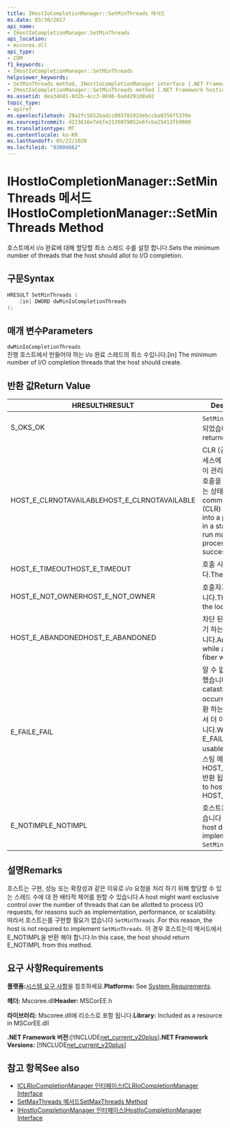 ```yaml
---
title: IHostIoCompletionManager::SetMinThreads 메서드
ms.date: 03/30/2017
api_name:
- IHostIoCompletionManager.SetMinThreads
api_location:
- mscoree.dll
api_type:
- COM
f1_keywords:
- IHostIoCompletionManager::SetMinThreads
helpviewer_keywords:
- SetMinThreads method, IHostIoCompletionManager interface [.NET Framework hosting]
- IHostIoCompletionManager::SetMinThreads method [.NET Framework hosting]
ms.assetid: dea34b81-8d2b-4cc3-8696-0ad4291d8a92
topic_type:
- apiref
ms.openlocfilehash: 29a2fc5652badcc00378192debccba0356f5339e
ms.sourcegitcommit: d223616e7e6fe2139079052e6fcbe25413fb9900
ms.translationtype: MT
ms.contentlocale: ko-KR
ms.lasthandoff: 05/22/2020
ms.locfileid: "83804662"
---
```

# <a name="ihostiocompletionmanagersetminthreads-method"></a><span data-ttu-id="75268-102">IHostIoCompletionManager::SetMinThreads 메서드</span><span class="sxs-lookup"><span data-stu-id="75268-102">IHostIoCompletionManager::SetMinThreads Method</span></span>
<span data-ttu-id="75268-103">호스트에서 i/o 완료에 대해 할당할 최소 스레드 수를 설정 합니다.</span><span class="sxs-lookup"><span data-stu-id="75268-103">Sets the minimum number of threads that the host should allot to I/O completion.</span></span>  
  
## <a name="syntax"></a><span data-ttu-id="75268-104">구문</span><span class="sxs-lookup"><span data-stu-id="75268-104">Syntax</span></span>  
  
```cpp  
HRESULT SetMinThreads (  
    [in] DWORD dwMinIoCompletionThreads  
);  
```  
  
## <a name="parameters"></a><span data-ttu-id="75268-105">매개 변수</span><span class="sxs-lookup"><span data-stu-id="75268-105">Parameters</span></span>  
 `dwMinIoCompletionThreads`  
 <span data-ttu-id="75268-106">진행 호스트에서 만들어야 하는 i/o 완료 스레드의 최소 수입니다.</span><span class="sxs-lookup"><span data-stu-id="75268-106">[in] The minimum number of I/O completion threads that the host should create.</span></span>  
  
## <a name="return-value"></a><span data-ttu-id="75268-107">반환 값</span><span class="sxs-lookup"><span data-stu-id="75268-107">Return Value</span></span>  
  
|<span data-ttu-id="75268-108">HRESULT</span><span class="sxs-lookup"><span data-stu-id="75268-108">HRESULT</span></span>|<span data-ttu-id="75268-109">Description</span><span class="sxs-lookup"><span data-stu-id="75268-109">Description</span></span>|  
|-------------|-----------------|  
|<span data-ttu-id="75268-110">S_OK</span><span class="sxs-lookup"><span data-stu-id="75268-110">S_OK</span></span>|<span data-ttu-id="75268-111">`SetMinThreads`성공적으로 반환 되었습니다.</span><span class="sxs-lookup"><span data-stu-id="75268-111">`SetMinThreads` returned successfully.</span></span>|  
|<span data-ttu-id="75268-112">HOST_E_CLRNOTAVAILABLE</span><span class="sxs-lookup"><span data-stu-id="75268-112">HOST_E_CLRNOTAVAILABLE</span></span>|<span data-ttu-id="75268-113">CLR (공용 언어 런타임)이 프로세스에 로드 되지 않았거나 CLR이 관리 코드를 실행할 수 없거나 호출을 성공적으로 처리할 수 없는 상태에 있습니다.</span><span class="sxs-lookup"><span data-stu-id="75268-113">The common language runtime (CLR) has not been loaded into a process, or the CLR is in a state in which it cannot run managed code or process the call successfully.</span></span>|  
|<span data-ttu-id="75268-114">HOST_E_TIMEOUT</span><span class="sxs-lookup"><span data-stu-id="75268-114">HOST_E_TIMEOUT</span></span>|<span data-ttu-id="75268-115">호출 시간이 초과 되었습니다.</span><span class="sxs-lookup"><span data-stu-id="75268-115">The call timed out.</span></span>|  
|<span data-ttu-id="75268-116">HOST_E_NOT_OWNER</span><span class="sxs-lookup"><span data-stu-id="75268-116">HOST_E_NOT_OWNER</span></span>|<span data-ttu-id="75268-117">호출자가 잠금을 소유 하지 않습니다.</span><span class="sxs-lookup"><span data-stu-id="75268-117">The caller does not own the lock.</span></span>|  
|<span data-ttu-id="75268-118">HOST_E_ABANDONED</span><span class="sxs-lookup"><span data-stu-id="75268-118">HOST_E_ABANDONED</span></span>|<span data-ttu-id="75268-119">차단 된 스레드나 파이버에서 대기 하는 동안 이벤트를 취소 했습니다.</span><span class="sxs-lookup"><span data-stu-id="75268-119">An event was canceled while a blocked thread or fiber was waiting on it.</span></span>|  
|<span data-ttu-id="75268-120">E_FAIL</span><span class="sxs-lookup"><span data-stu-id="75268-120">E_FAIL</span></span>|<span data-ttu-id="75268-121">알 수 없는 치명적인 오류가 발생 했습니다.</span><span class="sxs-lookup"><span data-stu-id="75268-121">An unknown catastrophic failure occurred.</span></span> <span data-ttu-id="75268-122">메서드가 E_FAIL 반환 하는 경우 해당 프로세스 내에서 더 이상 CLR을 사용할 수 없습니다.</span><span class="sxs-lookup"><span data-stu-id="75268-122">When a method returns E_FAIL, the CLR is no longer usable within the process.</span></span> <span data-ttu-id="75268-123">호스팅 메서드를 이후에 호출 하면 HOST_E_CLRNOTAVAILABLE 반환 됩니다.</span><span class="sxs-lookup"><span data-stu-id="75268-123">Subsequent calls to hosting methods return HOST_E_CLRNOTAVAILABLE.</span></span>|  
|<span data-ttu-id="75268-124">E_NOTIMPL</span><span class="sxs-lookup"><span data-stu-id="75268-124">E_NOTIMPL</span></span>|<span data-ttu-id="75268-125">호스트는의 구현을 제공 하지 않습니다 `SetMinThreads` .</span><span class="sxs-lookup"><span data-stu-id="75268-125">The host does not provide an implementation of `SetMinThreads`.</span></span>|  
  
## <a name="remarks"></a><span data-ttu-id="75268-126">설명</span><span class="sxs-lookup"><span data-stu-id="75268-126">Remarks</span></span>  
 <span data-ttu-id="75268-127">호스트는 구현, 성능 또는 확장성과 같은 이유로 i/o 요청을 처리 하기 위해 할당할 수 있는 스레드 수에 대 한 배타적 제어를 원할 수 있습니다.</span><span class="sxs-lookup"><span data-stu-id="75268-127">A host might want exclusive control over the number of threads that can be allotted to process I/O requests, for reasons such as implementation, performance, or scalability.</span></span> <span data-ttu-id="75268-128">따라서 호스트는를 구현할 필요가 없습니다 `SetMinThreads` .</span><span class="sxs-lookup"><span data-stu-id="75268-128">For this reason, the host is not required to implement `SetMinThreads`.</span></span> <span data-ttu-id="75268-129">이 경우 호스트는이 메서드에서 E_NOTIMPL을 반환 해야 합니다.</span><span class="sxs-lookup"><span data-stu-id="75268-129">In this case, the host should return E_NOTIMPL from this method.</span></span>  
  
## <a name="requirements"></a><span data-ttu-id="75268-130">요구 사항</span><span class="sxs-lookup"><span data-stu-id="75268-130">Requirements</span></span>  
 <span data-ttu-id="75268-131">**플랫폼:**[시스템 요구 사항](../../get-started/system-requirements.md)을 참조하세요.</span><span class="sxs-lookup"><span data-stu-id="75268-131">**Platforms:** See [System Requirements](../../get-started/system-requirements.md).</span></span>  
  
 <span data-ttu-id="75268-132">**헤더:** Mscoree.dll</span><span class="sxs-lookup"><span data-stu-id="75268-132">**Header:** MSCorEE.h</span></span>  
  
 <span data-ttu-id="75268-133">**라이브러리:** Mscoree.dll에 리소스로 포함 됩니다.</span><span class="sxs-lookup"><span data-stu-id="75268-133">**Library:** Included as a resource in MSCorEE.dll</span></span>  
  
 <span data-ttu-id="75268-134">**.NET Framework 버전:**[!INCLUDE[net_current_v20plus](../../../../includes/net-current-v20plus-md.md)]</span><span class="sxs-lookup"><span data-stu-id="75268-134">**.NET Framework Versions:** [!INCLUDE[net_current_v20plus](../../../../includes/net-current-v20plus-md.md)]</span></span>  
  
## <a name="see-also"></a><span data-ttu-id="75268-135">참고 항목</span><span class="sxs-lookup"><span data-stu-id="75268-135">See also</span></span>

- [<span data-ttu-id="75268-136">ICLRIoCompletionManager 인터페이스</span><span class="sxs-lookup"><span data-stu-id="75268-136">ICLRIoCompletionManager Interface</span></span>](iclriocompletionmanager-interface.md)
- [<span data-ttu-id="75268-137">SetMaxThreads 메서드</span><span class="sxs-lookup"><span data-stu-id="75268-137">SetMaxThreads Method</span></span>](ihostiocompletionmanager-setmaxthreads-method.md)
- [<span data-ttu-id="75268-138">IHostIoCompletionManager 인터페이스</span><span class="sxs-lookup"><span data-stu-id="75268-138">IHostIoCompletionManager Interface</span></span>](ihostiocompletionmanager-interface.md)
